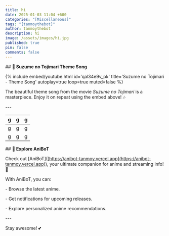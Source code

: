 ```yaml
---
title: hi
date: 2025-01-03 11:04 +600
categories: "[Miscellaneous]"
tags: "[tanmoythebot]"
author: tanmoythebot
description: hi
image: /assets/images/hi.jpg
published: true
pin: false
comments: false
---
```

\## **🎵 Suzume no Tojimari Theme Song**

{% include embed/youtube.html id='qal34e9v\_pk' title='Suzume no Tojimari - Theme Song' autoplay=true loop=true muted=false %}

The beautiful theme song from the movie _Suzume no Tojimari_ is a masterpiece. Enjoy it on repeat using the embed above! 🎶

\---

| g   | g   | g   |
| --- | --- | --- |
| g   | g   | g   |
| g   | g   | g   |

\## **🔗 Explore AniBoT**

Check out \[AniBoT\]([https://anibot-tanmoy.vercel.app](https://anibot-tanmoy.vercel.app)), your ultimate companion for anime and streaming info! 🚀

With AniBoT, you can:

\- Browse the latest anime.

\- Get notifications for upcoming releases.

\- Explore personalized anime recommendations.

\---

Stay awesome! 💕
